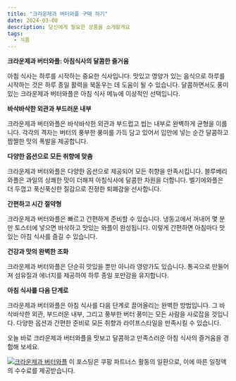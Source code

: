 ```yaml
---
title: "크라운제과 버터와플 구매 하기"
date: 2024-03-08
description: 당신에게 필요한 상품을 소개할게요
tags:
  - 식품
---
```

**크라운제과 버터와플: 아침식사의 달콤한 즐거움**

아침 식사는 하루를 시작하는 중요한 식사입니다. 맛있고 영양가 있는 음식으로 하루를 시작하는 것은 하루 종일 활력을 북돋우는 데 도움이 될 수 있습니다. 달콤하면서도 풍미 있는 크라운제과 버터와플은 아침 식사 메뉴에 이상적인 선택입니다.

**바삭바삭한 외관과 부드러운 내부**

크라운제과 버터와플은 바삭바삭한 외관과 부드럽고 씹는 내부로 완벽하게 균형을 이룹니다. 각각의 격자는 버터의 풍부한 풍미를 가득 담고 있어서 입안에 넣는 순간 달콤하고 짭짤한 맛의 폭발을 제공합니다.

**다양한 옵션으로 모든 취향에 맞춤**

크라운제과 버터와플은 다양한 옵션으로 제공되어 모든 취향을 만족시킵니다. 블루베리와플은 과일의 상쾌한 맛이 더해져 아침식사에 달콤한 차원을 더합니다. 벨기에와플은 더 두껍고 푹신푹신한 질감으로 진정한 퇴폐감을 선사합니다.

**간편하고 시간 절약형**

크라운제과 버터와플은 빠르고 간편하게 준비할 수 있습니다. 냉동고에서 꺼내어 몇 분만 토스터에 넣으면 바삭하고 맛있는 와플이 완성됩니다. 이렇게 간편하면 아침마다 맛있는 아침 식사를 즐길 수 있습니다.

**건강과 맛의 완벽한 조화**

크라운제과 버터와플은 단순히 맛있을 뿐만 아니라 영양가도 있습니다. 통곡으로 만들어져 섬유질과 에너지를 제공하여 하루 종일 포만감을 유지합니다.

**아침 식사를 다음 단계로**

크라운제과 버터와플은 아침 식사를 다음 단계로 끌어올리는 완벽한 방법입니다. 그 바삭바삭한 외관, 부드러운 내부, 그리고 풍부한 버터 풍미는 모든 사람을 사로잡을 것입니다. 다양한 옵션과 간편한 준비로 모든 취향과 라이프스타일을 만족시킬 수 있습니다.

오늘 바로 크라운제과 버터와플을 맛보고 달콤하고 만족스러운 아침 식사의 즐거움을 경험해 보세요.


[![크라운제과 버터와플](https://i.imgur.com/81F7uro.png#center)](https://link.coupang.com/re/AFFSDP?lptag=AF5033054&pageKey=5857052893&itemId=10208815020&vendorItemId=77491298065&traceid=V0-153-8285c9778ecaff01&requestid=20240308210908312076593697&token=31850C%7CMIXED)
이 포스팅은 쿠팡 파트너스 활동의 일환으로, 이에 따른 일정액의 수수료를 제공받습니다.


